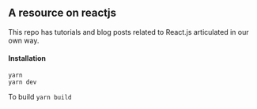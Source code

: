 ## A resource on reactjs

This repo has tutorials and blog posts related to React.js articulated in our own way.

#### Installation

```
yarn
yarn dev
```

To build `yarn build`
